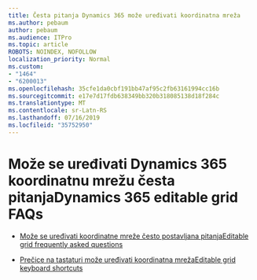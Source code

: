 ```yaml
---
title: Česta pitanja Dynamics 365 može uređivati koordinatna mreža
ms.author: pebaum
author: pebaum
ms.audience: ITPro
ms.topic: article
ROBOTS: NOINDEX, NOFOLLOW
localization_priority: Normal
ms.custom:
- "1464"
- "6200013"
ms.openlocfilehash: 35cfe1da0cbf191bb47af95c2fb63161994cc16b
ms.sourcegitcommit: e17e7d17fdb638349bb320b318085138d18f284c
ms.translationtype: MT
ms.contentlocale: sr-Latn-RS
ms.lasthandoff: 07/16/2019
ms.locfileid: "35752950"
---
```

# <a name="dynamics-365-editable-grid-faqs"></a><span data-ttu-id="420a3-102">Može se uređivati Dynamics 365 koordinatnu mrežu česta pitanja</span><span class="sxs-lookup"><span data-stu-id="420a3-102">Dynamics 365 editable grid FAQs</span></span>

* [<span data-ttu-id="420a3-103">Može se uređivati koordinatne mreže često postavljana pitanja</span><span class="sxs-lookup"><span data-stu-id="420a3-103">Editable grid frequently asked questions</span></span>](https://docs.microsoft.com/dynamics365/customer-engagement/customize/make-grids-lists-editable-custom-control#frequently-asked-questions-faqs)

* [<span data-ttu-id="420a3-104">Prečice na tastaturi može uređivati koordinatna mreža</span><span class="sxs-lookup"><span data-stu-id="420a3-104">Editable grid keyboard shortcuts</span></span>](https://docs.microsoft.com/dynamics365/customer-engagement/basics/keyboard-shortcuts#editable-grids-views)
